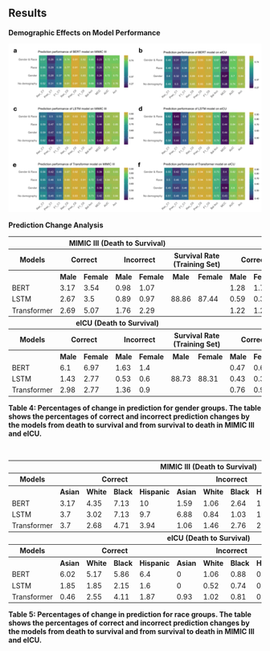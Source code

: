 ## Results ##
**Demographic Effects on Model Performance**

![demographic effect](Figures/performance_heatmap.png)

**Prediction Change Analysis**

<table>
  <tr>
    <th colspan="7">MIMIC III (Death to Survival)</th>
    <th colspan="7">MIMIC III (Survival to Death)</th>
  </tr>
  <tr>
    <th>Models</th>
    <th colspan="2">Correct</th>
    <th colspan="2">Incorrect</th>
    <th colspan="2">Survival Rate (Training Set)</th>
    <th colspan="2">Correct</th>
    <th colspan="2">Incorrect</th>
    <th colspan="2">Death Rate (Training Set)</th>
  </tr>
  <tr>
    <th></th><th>Male</th><th>Female</th><th>Male</th><th>Female</th><th>Male</th><th>Female</th>
    <th>Male</th><th>Female</th><th>Male</th><th>Female</th><th>Male</th><th>Female</th>
  </tr>
  <tr><td>BERT</td><td>3.17</td><td>3.54</td><td>0.98</td><td>1.07</td><td></td><td></td><td>1.28</td><td>1.76</td><td>7.03</td><td>7.32</td><td></td><td></td></tr>
  <tr><td>LSTM</td><td>2.67</td><td>3.5</td><td>0.89</td><td>0.97</td><td>88.86</td><td>87.44</td><td>0.59</td><td>0.35</td><td>1.34</td><td>1.07</td><td>11.14</td><td>12.56</td></tr>
  <tr><td>Transformer</td><td>2.69</td><td>5.07</td><td>1.76</td><td>2.29</td><td></td><td></td><td>1.22</td><td>1.23</td><td>3.47</td><td>2.71</td><td></td><td></td></tr>

  <tr><th colspan="7">eICU (Death to Survival)</th><th colspan="7">eICU (Survival to Death)</th></tr>
  <tr>
    <th>Models</th>
    <th colspan="2">Correct</th>
    <th colspan="2">Incorrect</th>
    <th colspan="2">Survival Rate (Training Set)</th>
    <th colspan="2">Correct</th>
    <th colspan="2">Incorrect</th>
    <th colspan="2">Death Rate (Training Set)</th>
  </tr>
  <tr>
    <th></th><th>Male</th><th>Female</th><th>Male</th><th>Female</th><th>Male</th><th>Female</th>
    <th>Male</th><th>Female</th><th>Male</th><th>Female</th><th>Male</th><th>Female</th>
  </tr>
  <tr><td>BERT</td><td>6.1</td><td>6.97</td><td>1.63</td><td>1.4</td><td></td><td></td><td>0.47</td><td>0.6</td><td>3.36</td><td>2.93</td><td></td><td></td></tr>
  <tr><td>LSTM</td><td>1.43</td><td>2.77</td><td>0.53</td><td>0.6</td><td>88.73</td><td>88.31</td><td>0.43</td><td>0.35</td><td>1.71</td><td>1</td><td>11.27</td><td>11.69</td></tr>
  <tr><td>Transformer</td><td>2.98</td><td>2.77</td><td>1.36</td><td>0.9</td><td></td><td></td><td>0.76</td><td>0.97</td><td>2.42</td><td>5.28</td><td></td><td></td></tr>
</table>

**Table 4: Percentages of change in prediction for gender groups. The table shows the percentages of correct and incorrect prediction changes by the models from death to survival and from survival to death in MIMIC III and eICU.**

<br />

<table>
  <tr>
    <th colspan="13">MIMIC III (Death to Survival)</th>
    <th colspan="13">MIMIC III (Survival to Death)</th>
  </tr>
  <tr>
    <th>Models</th>
    <th colspan="4">Correct</th>
    <th colspan="4">Incorrect</th>
    <th colspan="4">Survival Rate (Training Set)</th>
    <th colspan="4">Correct</th>
    <th colspan="4">Incorrect</th>
    <th colspan="4">Death Rate (Training Set)</th>
  </tr>
  <tr>
    <th></th>
    <th>Asian</th><th>White</th><th>Black</th><th>Hispanic</th>
    <th>Asian</th><th>White</th><th>Black</th><th>Hispanic</th>
    <th>Asian</th><th>White</th><th>Black</th><th>Hispanic</th>
    <th>Asian</th><th>White</th><th>Black</th><th>Hispanic</th>
    <th>Asian</th><th>White</th><th>Black</th><th>Hispanic</th>
    <th>Asian</th><th>White</th><th>Black</th><th>Hispanic</th>
  </tr>
  <tr><td>BERT</td><td>3.17</td><td>4.35</td><td>7.13</td><td>10</td><td>1.59</td><td>1.06</td><td>2.64</td><td>1.21</td><td></td><td></td><td></td><td></td><td>0.53</td><td>1.5</td><td>0.92</td><td>0.3</td><td>8.47</td><td>6.85</td><td>1.95</td><td>2.12</td><td></td><td></td><td></td><td></td></tr>
  <tr><td>LSTM</td><td>3.7</td><td>3.02</td><td>7.13</td><td>9.7</td><td>6.88</td><td>0.84</td><td>1.03</td><td>1.82</td><td>87.81</td><td>88.95</td><td>93.04</td><td>92.62</td><td>0</td><td>0.49</td><td>0.11</td><td>0</td><td>0</td><td>1.37</td><td>0.69</td><td>0</td><td>12.19</td><td>11.05</td><td>6.96</td><td>7.38</td></tr>
  <tr><td>Transformer</td><td>3.7</td><td>2.68</td><td>4.71</td><td>3.94</td><td>1.06</td><td>1.46</td><td>2.76</td><td>2.73</td><td></td><td></td><td></td><td></td><td>3.17</td><td>0.72</td><td>0.23</td><td>0</td><td>0.53</td><td>2.16</td><td>1.61</td><td>0.3</td><td></td><td></td><td></td><td></td></tr>

  <tr><th colspan="13">eICU (Death to Survival)</th><th colspan="13">eICU (Survival to Death)</th></tr>
  <tr>
    <th>Models</th>
    <th colspan="4">Correct</th>
    <th colspan="4">Incorrect</th>
    <th colspan="4">Survival Rate (Training Set)</th>
    <th colspan="4">Correct</th>
    <th colspan="4">Incorrect</th>
    <th colspan="4">Death Rate (Training Set)</th>
  </tr>
  <tr>
    <th></th>
    <th>Asian</th><th>White</th><th>Black</th><th>Hispanic</th>
    <th>Asian</th><th>White</th><th>Black</th><th>Hispanic</th>
    <th>Asian</th><th>White</th><th>Black</th><th>Hispanic</th>
    <th>Asian</th><th>White</th><th>Black</th><th>Hispanic</th>
    <th>Asian</th><th>White</th><th>Black</th><th>Hispanic</th>
    <th>Asian</th><th>White</th><th>Black</th><th>Hispanic</th>
  </tr>
  <tr><td>BERT</td><td>6.02</td><td>5.17</td><td>5.86</td><td>6.4</td><td>0</td><td>1.06</td><td>0.88</td><td>0.53</td><td></td><td></td><td></td><td></td><td>0</td><td>0.8</td><td>0.81</td><td>1.07</td><td>2.31</td><td>3.9</td><td>4.38</td><td>3.47</td><td></td><td></td><td></td><td></td></tr>
  <tr><td>LSTM</td><td>1.85</td><td>1.85</td><td>2.15</td><td>1.6</td><td>0</td><td>0.52</td><td>0.74</td><td>0.53</td><td>87.68</td><td>88.31</td><td>90.22</td><td>88.55</td><td>0</td><td>0.71</td><td>0.47</td><td>0.27</td><td>3.7</td><td>2.37</td><td>1.41</td><td>1.87</td><td>12.32</td><td>11.69</td><td>9.78</td><td>11.45</td></tr>
  <tr><td>Transformer</td><td>0.46</td><td>2.55</td><td>4.11</td><td>1.87</td><td>0.93</td><td>1.02</td><td>0.81</td><td>0.27</td><td></td><td></td><td></td><td></td><td>0.46</td><td>0.96</td><td>0.54</td><td>0.8</td><td>0.93</td><td>3.17</td><td>1.62</td><td>1.87</td><td></td><td></td><td></td><td></td></tr>
</table>

**Table 5: Percentages of change in prediction for race groups. The table shows the percentages of correct and incorrect prediction changes by the models from death to survival and from survival to death in MIMIC III and eICU.**

<br />
